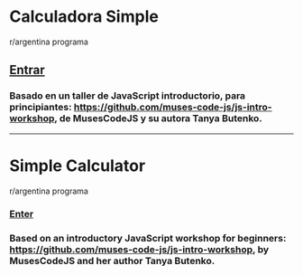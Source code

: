 # Calculadora Simple
r/argentina programa
  
## [Entrar](https://nachokai.github.io/Tarea-Clase-2/)  

### Basado en un taller de JavaScript introductorio, para principiantes: https://github.com/muses-code-js/js-intro-workshop, de MusesCodeJS y su autora Tanya Butenko.

_______________________________________

# Simple Calculator
r/argentina programa
  
### [Enter](https://nachokai.github.io/Tarea-Clase-2/)

### Based on an introductory JavaScript workshop for beginners: https://github.com/muses-code-js/js-intro-workshop, by MusesCodeJS and her author Tanya Butenko.
